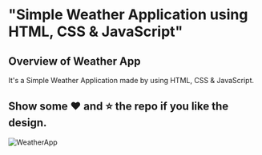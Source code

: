 # "Simple Weather Application using HTML, CSS &amp; JavaScript"

## Overview of Weather App

It's a  Simple Weather Application made by using HTML, CSS &amp; JavaScript.



## Show some :heart: and :star: the repo if you like the design.

![WeatherApp](https://user-images.githubusercontent.com/42378118/99897986-fd02dc00-2cc3-11eb-9cac-f5b577bfef40.png)

